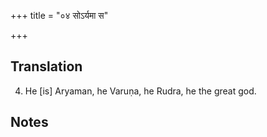 +++
title = "०४ सोऽर्यमा स"

+++
## Translation
4. He \[is\] Aryaman, he Varuṇa, he Rudra, he the great god.

## Notes


